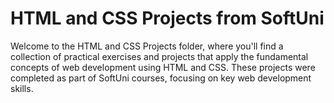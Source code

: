 # HTML and CSS Projects from SoftUni

Welcome to the HTML and CSS Projects folder, where you'll find a collection of practical exercises and projects that apply the fundamental concepts of web development using HTML and CSS. These projects were completed as part of SoftUni courses, focusing on key web development skills.